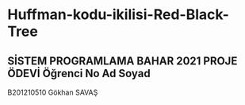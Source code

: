 # Huffman-kodu-ikilisi-Red-Black-Tree
SİSTEM PROGRAMLAMA BAHAR 2021 PROJE ÖDEVİ 
Öğrenci No          Ad Soyad
------------------------------------------
B201210510          Gökhan SAVAŞ
